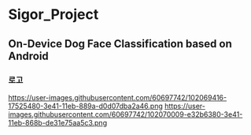 # Sigor_Project

## On-Device Dog Face Classification based on Android

### 로고
https://user-images.githubusercontent.com/60697742/102069416-17525480-3e41-11eb-889a-d0d07dba2a46.png
https://user-images.githubusercontent.com/60697742/102070009-e32b6380-3e41-11eb-868b-de31e75aa5c3.png
